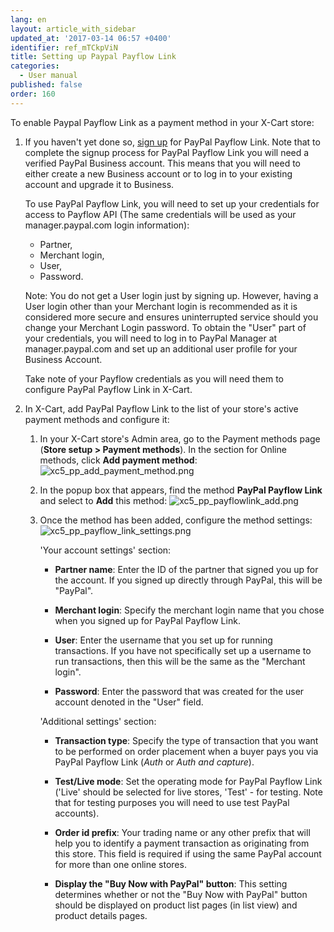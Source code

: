 ```yaml
---
lang: en
layout: article_with_sidebar
updated_at: '2017-03-14 06:57 +0400'
identifier: ref_mTCkpViN
title: Setting up Paypal Payflow Link
categories:
  - User manual
published: false
order: 160
---
```

To enable Paypal Payflow Link as a payment method in your X-Cart store:

1.  If you haven't yet done so, [sign up](https://www.paypal.com/webapps/mpp/referral/paypal-payflow-link?partner_id=XCART5_Cart "Sign up for PayPal Payflow Link") for PayPal Payflow Link. Note that to complete the signup process for PayPal Payflow Link you will need a verified PayPal Business account. This means that you will need to either create a new Business account or to log in to your existing account and upgrade it to Business.
     
    To use PayPal Payflow Link, you will need to set up your credentials for access to Payflow API (The same credentials will be used as your manager.paypal.com login information):

    *  Partner,
    *  Merchant login,
    *  User,
    *  Password.
    
    Note: You do not get a User login just by signing up. However, having a User login other than your Merchant login is recommended as it is considered more secure and ensures uninterrupted service should you change your Merchant Login password. To obtain the "User" part of your credentials, you will need to log in to PayPal Manager at manager.paypal.com and set up an additional user profile for your Business Account. 
    
    Take note of your Payflow credentials as you will need them to configure PayPal Payflow Link in X-Cart. 

2.  In X-Cart, add PayPal Payflow Link to the list of your store's active payment methods and configure it:

    1.  In your X-Cart store's Admin area, go to the Payment methods page (**Store setup > Payment methods**). In the section for Online methods, click **Add payment method**:
        ![xc5_pp_add_payment_method.png]({{site.baseurl}}/attachments/ref_DT2EX6fz/xc5_pp_add_payment_method.png)

    2.  In the popup box that appears, find the method **PayPal Payflow Link** and select to **Add** this method:
        ![xc5_pp_payflowlink_add.png]({{site.baseurl}}/attachments/ref_mTCkpViN/xc5_pp_payflowlink_add.png)

    3.  Once the method has been added, configure the method settings:
        ![xc5_pp_payflow_link_settings.png]({{site.baseurl}}/attachments/ref_mTCkpViN/xc5_pp_payflow_link_settings.png)

        'Your account settings' section:

        *   **Partner name**: Enter the ID of the partner that signed you up for the account. If you signed up directly through PayPal, this will be "PayPal".

        *   **Merchant login**: Specify the merchant login name that you chose when you signed up for PayPal Payflow Link.

        *   **User**: Enter the username that you set up for running transactions. If you have not specifically set up a username to run transactions, then this will be the same as the "Merchant login".

        *   **Password**: Enter the password that was created for the user account denoted in the "User" field.

        'Additional settings' section:

        *   **Transaction type**: Specify the type of transaction that you want to be performed on order placement when a buyer pays you via PayPal Payflow Link (_Auth_ or _Auth and capture_).

        *   **Test/Live mode**: Set the operating mode for PayPal Payflow Link ('Live' should be selected for live stores, 'Test' - for testing. Note that for testing purposes you will need to use test PayPal accounts).

        *   **Order id prefix**: Your trading name or any other prefix that will help you to identify a payment transaction as originating from this store. This field is required if using the same PayPal account for more than one online stores.
 
        *   **Display the "Buy Now with PayPal" button**: This setting determines whether or not the "Buy Now with PayPal" button should be displayed on product list pages (in list view) and product details pages.
